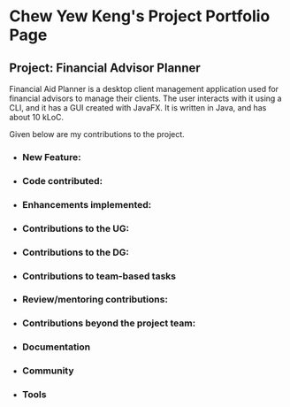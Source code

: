 # Chew Yew Keng's Project Portfolio Page

 ## Project: Financial Advisor Planner

 Financial Aid Planner is a desktop client management application used for financial advisors to manage their clients. The user interacts with it using a CLI, and it has a GUI created with JavaFX. It is written in Java, and has about 10 kLoC.

 Given below are my contributions to the project.

 - ### New Feature:
 - ### Code contributed:
 - ### Enhancements implemented:
 - ### Contributions to the UG:
 - ### Contributions to the DG:
 - ### Contributions to team-based tasks
 - ### Review/mentoring contributions:
 - ### Contributions beyond the project team:
 - ### Documentation
 - ### Community
 - ### Tools
